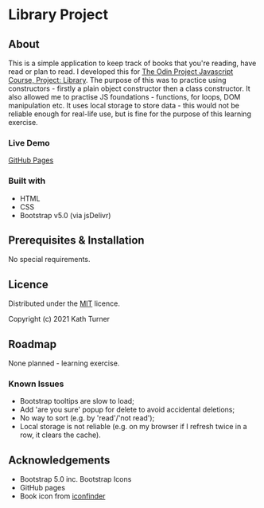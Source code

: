 # Library Project

## About

This is a simple application to keep track of books that you're reading, have read or plan to read. I developed this for [The Odin Project Javascript Course, Project: Library](https://www.theodinproject.com/paths/full-stack-javascript/courses/javascript/lessons/library). The purpose of this was to practice using constructors - firstly a plain object constructor then a class constructor. It also allowed me to practise JS foundations - functions, for loops, DOM manipulation etc. It uses local storage to store data - this would not be reliable enough for real-life use, but is fine for the purpose of this learning exercise.

### Live Demo

[GitHub Pages](https://kath-ldn.github.io/library/)

### Built with

* HTML
* CSS
* Bootstrap v5.0 (via jsDelivr)

## Prerequisites & Installation

No special requirements.

## Licence

Distributed under the [MIT](https://choosealicense.com/licenses/mit/) licence.

Copyright (c) 2021 Kath Turner

## Roadmap

None planned - learning exercise.

### Known Issues

* Bootstrap tooltips are slow to load;
* Add 'are you sure' popup for delete to avoid accidental deletions;
* No way to sort (e.g. by 'read'/'not read');
* Local storage is not reliable (e.g. on my browser if I refresh twice in a row, it clears the cache).

## Acknowledgements

* Bootstrap 5.0 inc. Bootstrap Icons
* GitHub pages
* Book icon from [iconfinder](https://www.iconfinder.com/icons/285636/book_icon)